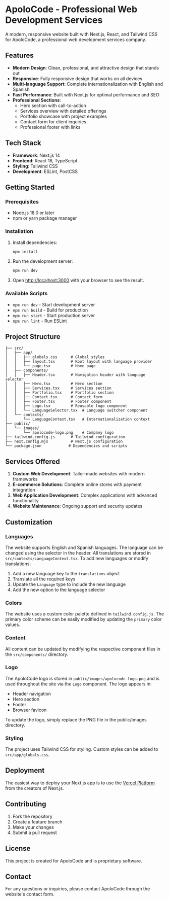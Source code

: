 # ApoloCode - Professional Web Development Services

A modern, responsive website built with Next.js, React, and Tailwind CSS for ApoloCode, a professional web development services company.

## Features

- **Modern Design**: Clean, professional, and attractive design that stands out
- **Responsive**: Fully responsive design that works on all devices
- **Multi-language Support**: Complete internationalization with English and Spanish
- **Fast Performance**: Built with Next.js for optimal performance and SEO
- **Professional Sections**:
  - Hero section with call-to-action
  - Services overview with detailed offerings
  - Portfolio showcase with project examples
  - Contact form for client inquiries
  - Professional footer with links

## Tech Stack

- **Framework**: Next.js 14
- **Frontend**: React 18, TypeScript
- **Styling**: Tailwind CSS
- **Development**: ESLint, PostCSS

## Getting Started

### Prerequisites

- Node.js 18.0 or later
- npm or yarn package manager

### Installation

1. Install dependencies:
   ```bash
   npm install
   ```

2. Run the development server:
   ```bash
   npm run dev
   ```

3. Open [http://localhost:3000](http://localhost:3000) with your browser to see the result.

### Available Scripts

- `npm run dev` - Start development server
- `npm run build` - Build for production
- `npm run start` - Start production server
- `npm run lint` - Run ESLint

## Project Structure

```
├── src/
│   ├── app/
│   │   ├── globals.css      # Global styles
│   │   ├── layout.tsx       # Root layout with language provider
│   │   └── page.tsx         # Home page
│   ├── components/
│   │   ├── Header.tsx       # Navigation header with language selector
│   │   ├── Hero.tsx         # Hero section
│   │   ├── Services.tsx     # Services section
│   │   ├── Portfolio.tsx    # Portfolio section
│   │   ├── Contact.tsx      # Contact form
│   │   ├── Footer.tsx       # Footer component
│   │   ├── Logo.tsx         # Reusable logo component
│   │   └── LanguageSelector.tsx  # Language switcher component
│   └── contexts/
│       └── LanguageContext.tsx   # Internationalization context
├── public/
│   └── images/
│       └── apolocode-logo.png    # Company logo
├── tailwind.config.js       # Tailwind configuration
├── next.config.mjs          # Next.js configuration
└── package.json            # Dependencies and scripts
```

## Services Offered

1. **Custom Web Development**: Tailor-made websites with modern frameworks
2. **E-commerce Solutions**: Complete online stores with payment integration
3. **Web Application Development**: Complex applications with advanced functionality
4. **Website Maintenance**: Ongoing support and security updates

## Customization

### Languages
The website supports English and Spanish languages. The language can be changed using the selector in the header. All translations are stored in `src/contexts/LanguageContext.tsx`. To add new languages or modify translations:

1. Add a new language key to the `translations` object
2. Translate all the required keys
3. Update the `Language` type to include the new language
4. Add the new option to the language selector

### Colors
The website uses a custom color palette defined in `tailwind.config.js`. The primary color scheme can be easily modified by updating the `primary` color values.

### Content
All content can be updated by modifying the respective component files in the `src/components/` directory.

### Logo
The ApoloCode logo is stored in `public/images/apolocode-logo.png` and is used throughout the site via the `Logo` component. The logo appears in:
- Header navigation
- Hero section
- Footer
- Browser favicon

To update the logo, simply replace the PNG file in the public/images directory.

### Styling
The project uses Tailwind CSS for styling. Custom styles can be added to `src/app/globals.css`.

## Deployment

The easiest way to deploy your Next.js app is to use the [Vercel Platform](https://vercel.com/new) from the creators of Next.js.

## Contributing

1. Fork the repository
2. Create a feature branch
3. Make your changes
4. Submit a pull request

## License

This project is created for ApoloCode and is proprietary software.

## Contact

For any questions or inquiries, please contact ApoloCode through the website's contact form.
